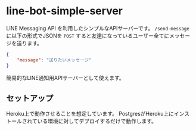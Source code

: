 # line-bot-simple-server

LINE Messaging API を利用したシンプルなAPIサーバーです。
`/send-message` に以下の形式でJSONを `POST` すると友達になっているユーザー全てにメッセージを送ります。

```json
{
    "message": "送りたいメッセージ"
}
```

簡易的なLINE通知用APIサーバーとして使えます。

## セットアップ

Heroku上で動作させることを想定しています。
PostgresがHeroku上にインストールされている環境に対してデプロイするだけで動作します。